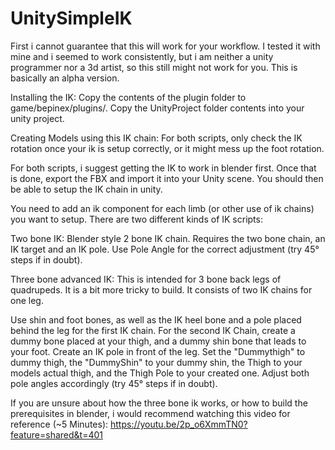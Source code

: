 # UnitySimpleIK
First i cannot guarantee that this will work for your workflow. I tested it with mine and i seemed to work consistently, but i am neither a unity programmer nor a 3d artist, so this still might not work for you. This is basically an alpha version.

Installing the IK:
Copy the contents of the plugin folder to game/bepinex/plugins/.
Copy the UnityProject folder contents into your unity project.

Creating Models using this IK chain:
For both scripts, only check the IK rotation once your ik is setup correctly, or it might mess up the foot rotation.

For both scripts, i suggest getting the IK to work in blender first. Once that is done, export the FBX and import it into your Unity scene. You should then be able to setup the IK chain in unity.

You need to add an ik component for each limb (or other use of ik chains) you want to setup. There are two different kinds of IK scripts:

Two bone IK:
Blender style 2 bone IK chain.
Requires the two bone chain, an IK target and an IK pole. Use Pole Angle for the correct adjustment (try 45° steps if in doubt).

Three bone advanced IK:
This is intended for 3 bone back legs of quadrupeds. It is a bit more tricky to build. It consists of two IK chains for one leg.

Use shin and foot bones, as well as the IK heel bone and a pole placed behind the leg for the first IK chain.
For the second IK Chain, create a dummy bone placed at your thigh, and a dummy shin bone that leads to your foot. Create an IK pole in front of the leg. Set the "Dummythigh" to dummy thigh, the "DummyShin" to your dummy shin, the Thigh to your models actual thigh, and the Thigh Pole to your created one. Adjust both pole angles accordingly (try 45° steps if in doubt).

If you are unsure about how the three bone ik works, or how to build the prerequisites in blender, i would recommend watching this video for reference (~5 Minutes):
https://youtu.be/2p_o6XmmTN0?feature=shared&t=401
